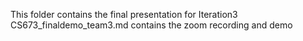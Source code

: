 This folder contains the final presentation for Iteration3
CS673_finaldemo_team3.md contains the zoom recording and demo
